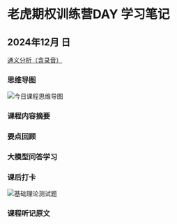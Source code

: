 # 老虎期权训练营DAY 学习笔记

## 2024年12月  日 

[通义分析（含录音）]()

### 思维导图

![今日课程思维导图](../../../../../resources/老虎期权训练营)


### 课程内容摘要



### 要点回顾




### 大模型问答学习


### 课后打卡

![基础理论测试题](../../../../../resources/老虎期权训练营)

### 课程听记原文
